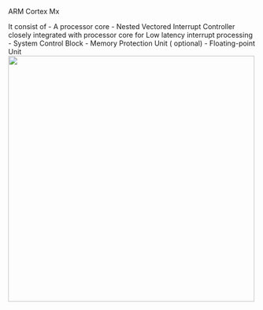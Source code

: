 ARM Cortex Mx

It consist of 
        - A processor core 
        - Nested Vectored Interrupt Controller closely integrated with processor core for Low latency interrupt processing 
        - System Control Block
        - Memory Protection Unit ( optional)
        - Floating-point Unit
<img src="https://github.com/user-attachments/assets/22fd23a4-e57d-4142-b8b3-078524538f5c" width="500" />

